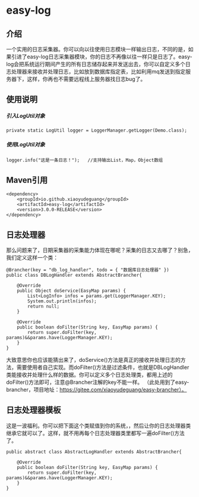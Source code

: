 # easy-log

## 介绍
一个实用的日志采集器。你可以向以往使用日志模块一样输出日志，不同的是，如果引进了easy-log日志采集器模块，你的日志不再像以往一样只是日志了。easy-log会把系统运行期间产生的所有日志储存起来并发送出去，你可以自定义多个日志处理器来接收并处理日志，比如放到数据库指定表，比如利用mq发送到指定服务器下，这样，你再也不需要远程线上服务器找日志bug了。

## 使用说明
##### 引入LogUtil对象
```
private static LogUtil logger = LoggerManager.getLogger(Demo.class);
```
##### 使用LogUtil对象
```
logger.info("这是一条日志！");   //支持输出List，Map，Object数组
```
## Maven引用
```
<dependency>
    <groupId>io.github.xiaoyudeguang</groupId>
    <artifactId>easy-log</artifactId>
    <version>3.0.0-RELEASE</version>
</dependency>
```

## 日志处理器
那么问题来了，日期采集器的采集能力体现在哪呢？采集的日志又去哪了？别急，我们定义这样一个类：
```
@Brancher(key = "db_log_handler", todo = { "数据库日志处理器" })
public class DBLogHandler extends AbstractBrancher{

	@Override
	public Object doService(EasyMap params) {
		List<LogInfo> infos = params.get(LoggerManager.KEY);
		System.out.println(infos);
		return null;
	}

	@Override
	public boolean doFilter(String key, EasyMap params) {
		return super.doFilter(key, params)&&params.have(LoggerManager.KEY);
	}
}
```
大致意思你也应该能猜出来了，doService()方法是真正的接收并处理日志的方法，需要使用者自己实现。而doFilter()方法是过滤条件，也就是DBLogHandler类能接收并处理什么样的数据。你可以定义多个日志处理类，都用上述的doFilter()方法即可，注意@Brancher注解的key不能一样。
（此处用到了easy-brancher，项目地址：https://gitee.com/xiaoyudeguang/easy-brancher）。

## 日志处理器模板

这是一波福利。你可以把下面这个类赋值到你的系统，，然后让你的日志处理器类继承它就可以了。这样，就不用再每个日志处理器类里都写一遍doFilter()方法了。
```
public abstract class AbstractLogHandler extends AbstractBrancher{

	@Override
	public boolean doFilter(String key, EasyMap params) {
		return super.doFilter(key, params)&&params.have(LoggerManager.KEY);
	}
}
```
